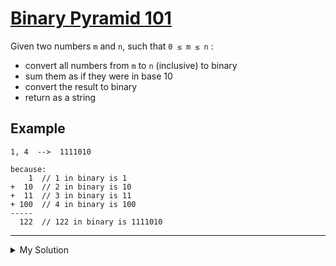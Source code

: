 # [Binary Pyramid 101](https://www.codewars.com/kata/5596700a386158e3aa000011)

Given two numbers `m` and `n`, such that `0 ≤ m ≤ n` :

- convert all numbers from `m` to `n` (inclusive) to binary
- sum them as if they were in base 10
- convert the result to binary
- return as a string

## Example

    1, 4  -->  1111010

    because:
        1  // 1 in binary is 1
    +  10  // 2 in binary is 10
    +  11  // 3 in binary is 11
    + 100  // 4 in binary is 100
    -----
      122  // 122 in binary is 1111010

---

<details><summary>My Solution</summary>

```js
function binaryPyramid(m, n) {
  let total = 0;
  for (let i = m; i <= n; i++) {
    total += +i.toString(2);
  }
  return total.toString(2);
}
```

</details>
